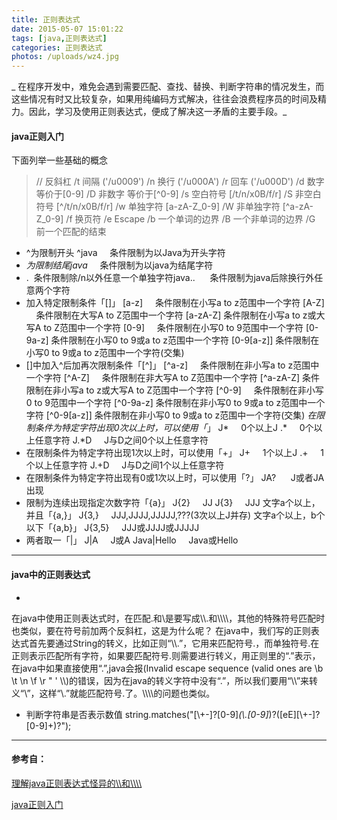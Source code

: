 ```yaml
---
title: 正则表达式
date: 2015-05-07 15:01:22
tags: [java,正则表达式]
categories: 正则表达式
photos: /uploads/wz4.jpg
---
```

_ 在程序开发中，难免会遇到需要匹配、查找、替换、判断字符串的情况发生，而这些情况有时又比较复杂，如果用纯编码方式解决，往往会浪费程序员的时间及精力。因此，学习及使用正则表达式，便成了解决这一矛盾的主要手段。_
#### java正则入门

下面列举一些基础的概念
> // 反斜杠
 /t 间隔 ('/u0009')
/n 换行 ('/u000A')
/r 回车 ('/u000D')
/d 数字 等价于[0-9]
/D 非数字 等价于[^0-9]
/s 空白符号 [/t/n/x0B/f/r]
/S 非空白符号 [^/t/n/x0B/f/r]
/w 单独字符 [a-zA-Z_0-9]
/W 非单独字符 [^a-zA-Z_0-9]
/f 换页符
/e Escape
/b 一个单词的边界
/B 一个非单词的边界
/G 前一个匹配的结束
* ^为限制开头
^java     条件限制为以Java为开头字符 
* $为限制结尾java$     
条件限制为以java为结尾字符
* .  条件限制除/n以外任意一个单独字符java..  
   条件限制为java后除换行外任意两个字符
* 加入特定限制条件「[]」
  [a-z]     条件限制在小写a to z范围中一个字符
[A-Z]     条件限制在大写A to Z范围中一个字符
[a-zA-Z] 条件限制在小写a to z或大写A to Z范围中一个字符
[0-9]     条件限制在小写0 to 9范围中一个字符
[0-9a-z] 条件限制在小写0 to 9或a to z范围中一个字符
[0-9[a-z]] 条件限制在小写0 to 9或a to z范围中一个字符(交集)
* []中加入^后加再次限制条件「[^]」
[^a-z]     条件限制在非小写a to z范围中一个字符
[^A-Z]     条件限制在非大写A to Z范围中一个字符
[^a-zA-Z] 条件限制在非小写a to z或大写A to Z范围中一个字符
[^0-9]     条件限制在非小写0 to 9范围中一个字符
[^0-9a-z] 条件限制在非小写0 to 9或a to z范围中一个字符
[^0-9[a-z]] 条件限制在非小写0 to 9或a to z范围中一个字符(交集)
*在限制条件为特定字符出现0次以上时，可以使用「*」
J*     0个以上J
.*     0个以上任意字符
J.*D     J与D之间0个以上任意字符
* 在限制条件为特定字符出现1次以上时，可以使用「+」
J+     1个以上J
.+     1个以上任意字符
J.+D     J与D之间1个以上任意字符
* 在限制条件为特定字符出现有0或1次以上时，可以使用「?」
JA?      J或者JA出现
* 限制为连续出现指定次数字符「{a}」
J{2}     JJ
J{3}     JJJ
文字a个以上，并且「{a,}」
J{3,}     JJJ,JJJJ,JJJJJ,???(3次以上J并存)
文字a个以上，b个以下「{a,b}」
J{3,5}     JJJ或JJJJ或JJJJJ
* 两者取一「|」
J|A     J或A
Java|Hello     Java或Hello

----
#### java中的正则表达式
* 
在java中使用正则表达式时，在匹配.和\是要写成\\\\.和\\\\\\\，其他的特殊符号匹配时也类似，要在符号前加两个反斜杠，这是为什么呢？
在java中，我们写的正则表达式首先要通过String的转义，比如正则“\\\\.”，它用来匹配符号.，而单独符号.在正则表示匹配所有字符，如果要匹配符号.则需要进行转义，用正则里的“\.”表示，在java中如果直接使用“\.”,java会报(Invalid escape sequence (valid ones are \b \t \n \f \r \" \' \\\\)的错误，因为在java的转义字符中没有“\.”，所以我们要用“\\\\”来转义“\”，这样“\\.”就能匹配符号.了。\\\\\\\的问题也类似。

*  判断字符串是否表示数值
       string.matches("[\\+-]?[0-9]*(\\.[0-9]*)?([eE][\\+-]?[0-9]+)?");

----
#### 参考自：
[理解java正则表达式怪异的\\\\和\\\\\\\\](http://www.360doc.com/content/12/0613/04/2664229_217802465.shtml)

[java正则入门](http://blog.csdn.net/kdnuggets/article/details/2526588)


